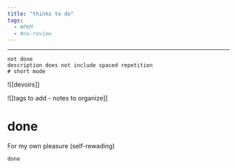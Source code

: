 ```yaml
---
title: "thinks to do"
tags: 
  - #PKM 
  - #no-review
---
```


----

```tasks
not done 
description does not include spaced repetition
# short mode
```



![[devoirs]]


![[tags to add - notes to organize]]


# done 
For my own pleasure (self-rewading)

```tasks
done
```

